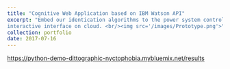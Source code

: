 ```yaml
---
title: "Cognitive Web Application based on IBM Watson API"
excerpt: "Embed our identication algorithms to the power system control system to improve human-computer
interactive interface on cloud. <br/><img src='/images/Prototype.png'>"
collection: portfolio
date: 2017-07-16 
---
```


https://python-demo-dittographic-nyctophobia.mybluemix.net/results 
